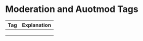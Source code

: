 # Moderation and Auotmod Tags

| Tag | Explanation |
|-----|-------------|
|     |             |
|     |             |
|     |             |
